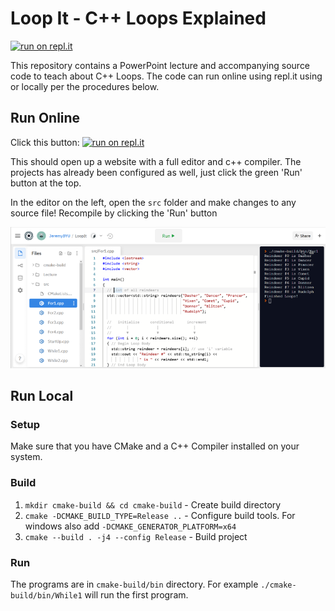 # Loop It - C++ Loops Explained

[![run on repl.it](https://repl.it/badge/github/JeremyBYU/LoopIt)](https://repl.it/@JeremyBYU/LoopIt)

This repository contains a PowerPoint lecture and accompanying source code to teach about C++ Loops. The code can run online using repl.it using or locally per the procedures below.

## Run Online

Click this button: [![run on repl.it](https://repl.it/badge/github/JeremyBYU/LoopIt)](https://repl.it/@JeremyBYU/LoopIt)

This should open up a website with a full editor and c++ compiler. The projects has already been configured as well, just click the green 'Run' button at the top.

In the editor on the left, open the `src` folder and make changes to any source file! Recompile by clicking the 'Run' button 

![run on repl.it](./Lecture/imgs/replit.png)

## Run Local

### Setup

Make sure that you have CMake and a C++ Compiler installed on your system.

### Build

1. `mkdir cmake-build && cd cmake-build` - Create build directory
2. `cmake -DCMAKE_BUILD_TYPE=Release ..` - Configure build tools. For windows also add `-DCMAKE_GENERATOR_PLATFORM=x64`
3. `cmake --build . -j4 --config Release` -  Build project

### Run

The programs are in `cmake-build/bin` directory. For example `./cmake-build/bin/While1` will run the first program.
